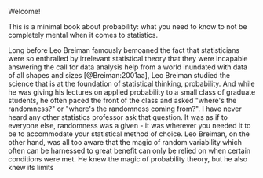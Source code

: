 Welcome! 

This is a minimal book about probability: what you need to know to not
be completely mental when it comes to statistics.

Long before Leo Breiman famously bemoaned the fact that statisticians were
so enthralled by irrelevant statistical theory that they were incapable answering the
call for data analysis help from a world inundated with data of all shapes and sizes
[@Breiman:2001aa], Leo Breiman studied the science that is at the foundation of
statistical thinking, probability.  And while he was giving his lectures
on applied probability to a small class of graduate students, he often paced the
front of the class and asked "where's the randomness?" or "where's the randomness
coming from?".  I have never heard any other statistics professor ask that question.
It was as if to everyone else, randomness was a given - it was wherever you needed
it to be to accommodate your statistical method of choice.  Leo Breiman, on the
other hand, was all too aware that the magic of random variability which often
can be harnessed to great benefit can only be relied on when certain conditions 
were met.  He knew the magic of probability theory, but he also knew its limits



